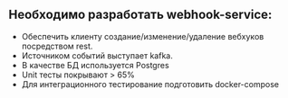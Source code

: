 ## Необходимо разработать webhook-service:
-  Обеспечить клиенту создание/изменение/удаление вебхуков посредством rest.
-  Источником событий выступает kafka.
-  В качестве БД используется Postgres
-  Unit тесты покрывают > 65%
-  Для интеграционного тестирование подготовить docker-compose